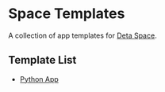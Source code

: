 # Space Templates

A collection of app templates for [Deta Space](https://deta.space).

## Template List

- [Python App](python-app)
